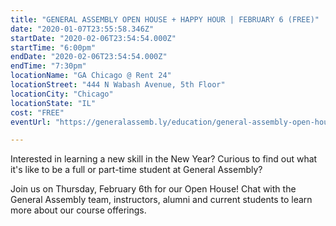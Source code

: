 ```yaml
---
title: "GENERAL ASSEMBLY OPEN HOUSE + HAPPY HOUR | FEBRUARY 6 (FREE)"
date: "2020-01-07T23:55:58.346Z"
startDate: "2020-02-06T23:54:54.000Z"
startTime: "6:00pm"
endDate: "2020-02-06T23:54:54.000Z"
endTime: "7:30pm"
locationName: "GA Chicago @ Rent 24"
locationStreet: "444 N Wabash Avenue, 5th Floor"
locationCity: "Chicago"
locationState: "IL"
cost: "FREE"
eventUrl: "https://generalassemb.ly/education/general-assembly-open-house-happy-hour-737f5527-93ec-4486-84d0-66e9cf47ec56/chicago/97182"

---
```


Interested in learning a new skill in the New Year? Curious to find out what it's like to be a full or part-time student at General Assembly?

Join us on Thursday, February 6th for our Open House! Chat with the General Assembly team, instructors, alumni and current students to learn more about our course offerings.

